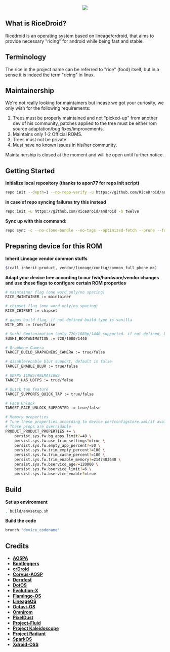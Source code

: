 <p align="center">
<img src="https://github.com/RiceDroid/android/blob/twelve/sushi.png">
</p>

What is RiceDroid?
---------------
Ricedroid is an operating system based on lineage/crdroid, that aims to provide necessary "ricing" for android while being fast and stable.

Terminology
---------------
The rice in the project name can be referred to "rice" (food) itself, but in a sense it is indeed the term "ricing" in linux.

Maintainership
---------------
We're not really looking for maintainers but incase we got your curiosity, we only wish for the following requirements:

1. Trees must be properly maintained and not "picked-up" from another dev of his community, patches applied to the tree must be either rom source adaptation/bug fixes/improvements.
2. Maintains only 1-2 Official ROMS.
3. Trees must not be private.
4. Must have no known issues in his/her community.
 
 Maintainership is closed at the moment and will be open until further notice.
 
Getting Started
---------------
**Initialize local repository (thanks to apon77 for repo init script)**

```bash
repo init --depth=1 --no-repo-verify -u https://github.com/RiceDroid/android -b twelve -g default,-mips,-darwin,-notdefault
```
**in case of repo syncing failures try this instead**

```bash
repo init -u https://github.com/RiceDroid/android -b twelve
```

**Sync up with this command:**
```bash
repo sync -c --no-clone-bundle --no-tags --optimized-fetch --prune --force-sync -j$(nproc --all)

```

Preparing device for this ROM
---------------

**Inherit Lineage vendor common stuffs**
```bash
$(call inherit-product, vendor/lineage/config/common_full_phone.mk)
```

**Adapt your device tree according to our fwb/hardware/vendor changes and use these flags to configure certain ROM properties**
```bash
# maintainer flag (one word only/no spacing)
RICE_MAINTAINER := maintainer

# chipset flag (one word only/no spacing)
RICE_CHIPSET := chipset

# gapps build flag, if not defined build type is vanilla
WITH_GMS := true/false

# Sushi Bootanimation (only 720/1080p/1440 supported. if not defined, bootanimation is google bootanimation)
SUSHI_BOOTANIMATION := 720/1080/1440

# Graphene Camera
TARGET_BUILD_GRAPHENEOS_CAMERA := true/false

# disable/enable blur support, default is false
TARGET_ENABLE_BLUR := true/false

# UDFPS ICONS/ANIMATIONS
TARGET_HAS_UDFPS := true/false

# Quick tap feature
TARGET_SUPPORTS_QUICK_TAP := true/false

# Face Unlock
TARGET_FACE_UNLOCK_SUPPORTED := true/false

# Memory properties
# Tune these properties according to device perfconfigstore.xml(if available)/device capabilities.
# These props are overridable
PRODUCT_PRODUCT_PROPERTIES += \
    persist.sys.fw.bg_apps_limit?=48 \
    persist.sys.fw.use_trim_settings?=true \
    persist.sys.fw.empty_app_percent?=50 \
    persist.sys.fw.trim_empty_percent?=100 \
    persist.sys.fw.trim_cache_percent?=100 \
    persist.sys.fw.trim_enable_memory?=2147483648 \
    persist.sys.fw.bservice_age?=120000 \
    persist.sys.fw.bservice_limit?=6 \
    persist.sys.fw.bservice_enable?=true 
```

Build
---------------
**Set up environment**
```bash
. build/envsetup.sh
```
**Build the code**
```bash
brunch "device_codename"
```

Credits
---------------
* [**AOSPA**](https://github.com/AOSPA)
* [**Bootleggers**](https://github.com/BootleggersROM)
* [**crDroid**](https://github.com/crdroidandroid)
* [**Corvus-AOSP**](https://github.com/Corvus-R)
* [**Derpfest**](https://github.com/Derpfest-12)
* [**DotOS**](https://github.com/DotOS)
* [**Evolution-X**](https://github.com/Evolution-X)
* [**Flamingo-OS**](https://github.com/Flamingo-OS)
* [**LineageOS**](https://github.com/LineageOS)
* [**Octavi-OS**](https://github.com/Octavi-OS)
* [**Omnirom**](https://github.com/omnirom)
* [**PixelDust**](https://github.com/PixelDust-Twelve)
* [**Project-Fluid**](https://github.com/Project-Fluid)
* [**Project Kaleidoscope**](https://github.com/Project-Kaleidoscope)
* [**Project Radiant**](https://github.com/ProjectRadiant)
* [**SparkOS**](https://github.com/Spark-Rom)
* [**Xdroid-OSS**](https://github.com/xdroid-oss)

